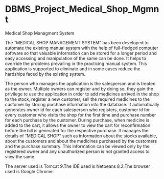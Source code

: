 # DBMS_Project_Medical_Shop_Mgmnt
Medical Shop Managment System

The “MEDICAL SHOP MANAGEMENT SYSTEM” has been developed to automate the existing manual system with the help of full-fledged computer software so that valuable information can be stored for a longer period and easy accessing and manipulation of the same can be done. It helps to override the problems prevailing in the practicing manual system. This application is supported to eliminate and  in some cases reduce the hardships faced by the  existing system.

The person who manages the application is the salesperson and is treated as the owner. Multiple owners can register and by doing so, they gain the privilege to use the application in order to add medicines arrived in the shop to the stock, register a new customer, sell the required medicines to the customer by storing purchase information into the database. It automatically generates owner id for each salesperson who registers, customer id for every customer who visits the shop for the first time and purchase number for each purchase by the customer. During purchase, when medicine is added to the cart, it allows the owner to view the cart for reconfirmation before the bill is generated for the respective purchase. It manages the details of “MEDICAL SHOP” such as information about the stocks available, about the customers and about the medicines purchased by the customers and the purchase summary. This information can be viewed only by the registered owner and any unauthorized person is not granted access to view the same.

The server used is Tomcat 9.The IDE used is Netbeans 8.2.The browser used is Google Chrome.
